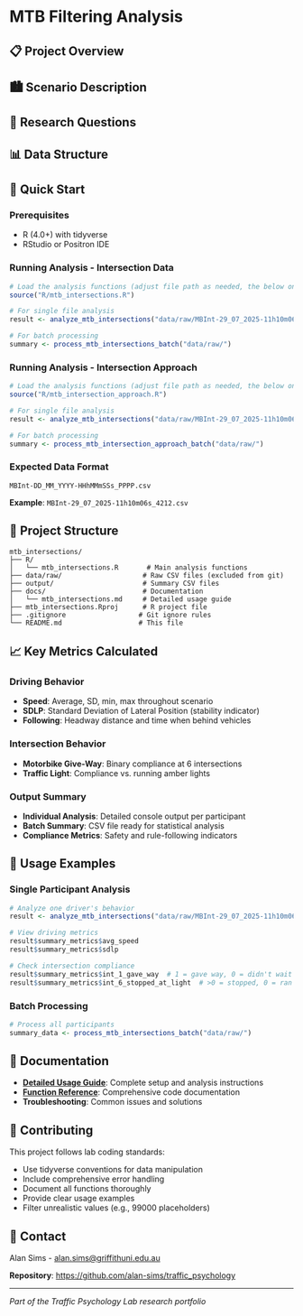 # MTB Filtering Analysis



## 📋 Project Overview



## 🏙️ Scenario Description



## 🔬 Research Questions


## 📊 Data Structure



## 🚀 Quick Start

### Prerequisites
- R (4.0+) with tidyverse
- RStudio or Positron IDE

### Running Analysis - Intersection Data

```r
# Load the analysis functions (adjust file path as needed, the below one should be correect if you are working from projects/mtb_intersections repository)
source("R/mtb_intersections.R")

# For single file analysis
result <- analyze_mtb_intersections("data/raw/MBInt-29_07_2025-11h10m06s_4212.csv")

# For batch processing
summary <- process_mtb_intersections_batch("data/raw/")
```

### Running Analysis - Intersection Approach
```r
# Load the analysis functions (adjust file path as needed, the below one should be correect if you are working from projects/mtb_intersections repository)
source("R/mtb_intersection_approach.R")

# For single file analysis
result <- analyze_mtb_intersections("data/raw/MBInt-29_07_2025-11h10m06s_4212.csv")

# For batch processing
summary <- process_mtb_intersection_approach_batch("data/raw/")
```

### Expected Data Format
```
MBInt-DD_MM_YYYY-HHhMMmSSs_PPPP.csv
```
**Example**: `MBInt-29_07_2025-11h10m06s_4212.csv`

## 📁 Project Structure

```
mtb_intersections/
├── R/
│   └── mtb_intersections.R       # Main analysis functions
├── data/raw/                    # Raw CSV files (excluded from git)
├── output/                      # Summary CSV files  
├── docs/                        # Documentation
│   └── mtb_intersections.md     # Detailed usage guide
├── mtb_intersections.Rproj      # R project file
├── .gitignore                  # Git ignore rules
└── README.md                   # This file
```

## 📈 Key Metrics Calculated

### Driving Behavior
- **Speed**: Average, SD, min, max throughout scenario
- **SDLP**: Standard Deviation of Lateral Position (stability indicator)
- **Following**: Headway distance and time when behind vehicles

### Intersection Behavior
- **Motorbike Give-Way**: Binary compliance at 6 intersections
- **Traffic Light**: Compliance vs. running amber lights

### Output Summary
- **Individual Analysis**: Detailed console output per participant
- **Batch Summary**: CSV file ready for statistical analysis
- **Compliance Metrics**: Safety and rule-following indicators

## 🎯 Usage Examples

### Single Participant Analysis
```r
# Analyze one driver's behavior
result <- analyze_mtb_intersections("data/raw/MBInt-29_07_2025-11h10m06s_4212.csv")

# View driving metrics
result$summary_metrics$avg_speed
result$summary_metrics$sdlp

# Check intersection compliance
result$summary_metrics$int_1_gave_way  # 1 = gave way, 0 = didn't wait
result$summary_metrics$int_6_stopped_at_light  # >0 = stopped, 0 = ran light
```

### Batch Processing
```r
# Process all participants
summary_data <- process_mtb_intersections_batch("data/raw/")

```

## 📄 Documentation

- **[Detailed Usage Guide](docs/mtb_intersections.md)**: Complete setup and analysis instructions
- **[Function Reference](R/mtb_intersections.R)**: Comprehensive code documentation
- **Troubleshooting**: Common issues and solutions

## 🤝 Contributing

This project follows lab coding standards:
- Use tidyverse conventions for data manipulation
- Include comprehensive error handling
- Document all functions thoroughly  
- Provide clear usage examples
- Filter unrealistic values (e.g., 99000 placeholders)

## 📧 Contact

Alan Sims - alan.sims@griffithuni.edu.au

**Repository**: https://github.com/alan-sims/traffic_psychology

---

*Part of the Traffic Psychology Lab research portfolio*
